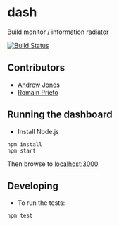 # dash

Build monitor / information radiator

[![Build Status](https://secure.travis-ci.org/rprieto/dash.png?branch=master)](http://travis-ci.org/rprieto/dash)

## Contributors

* [Andrew Jones](https://github.com/akjones)
* [Romain Prieto](https://github.com/rprieto)

## Running the dashboard

* Install Node.js

```
npm install
npm start
```

Then browse to [localhost:3000](http://localhost:3000)

## Developing

* To run the tests:

```
npm test
```
